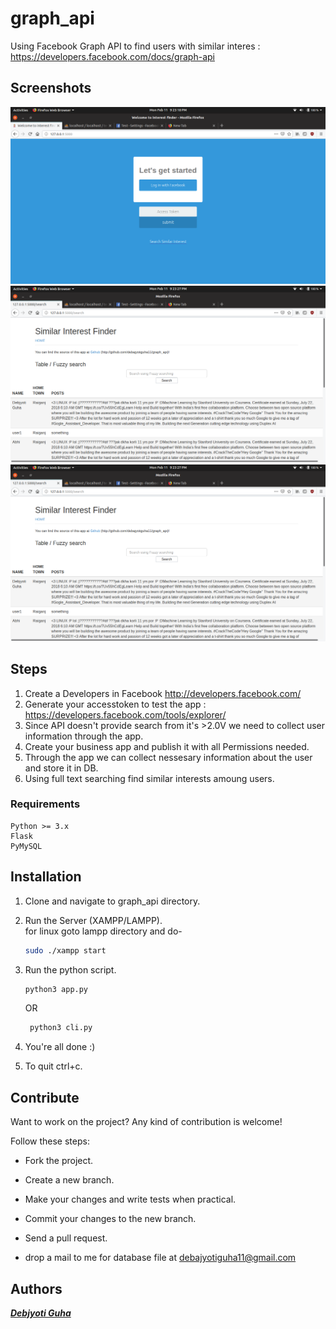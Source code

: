 # graph_api
Using Facebook Graph API to find users with similar interes : https://developers.facebook.com/docs/graph-api

## Screenshots
<p align="center">
  <img src="https://github.com/debajyotiguha11/graph_api/blob/master/img/img1.png" >
  <img src="https://github.com/debajyotiguha11/graph_api/blob/master/img/img2.png" >
  <img src="https://github.com/debajyotiguha11/graph_api/blob/master/img/img2.png" >
 </p>
 
 ## Steps
 1. Create a Developers in Facebook http://developers.facebook.com/
 2. Generate your accesstoken to test the app : https://developers.facebook.com/tools/explorer/
 3. Since API doesn't provide search from it's >2.0V we need to collect user information through the app.
 4. Create your business app and publish it with all Permissions needed.
 5. Through the app we can collect nessesary information about the user and store it in DB.
 6. Using full text searching find similar interests amoung users.
 
 ### Requirements
    Python >= 3.x
    Flask
    PyMySQL

## Installation

1. Clone and navigate to graph_api directory.

2. Run the Server (XAMPP/LAMPP).<br>
   for linux goto lampp directory and do-
    ```bash
    sudo ./xampp start
    ```
3. Run the python script.
    ```bash
    python3 app.py
    ```
    OR
   ```bash
    python3 cli.py
    ```
4. You're all done :)
5. To quit ctrl+c.

## Contribute

Want to work on the project? Any kind of contribution is welcome!

Follow these steps:
- Fork the project.
- Create a new branch.
- Make your changes and write tests when practical.
- Commit your changes to the new branch.
- Send a pull request.

- drop a mail to me for database file at debajyotiguha11@gmail.com

## Authors

***[Debjyoti Guha](https://github.com/debajyotiguha11/)***
